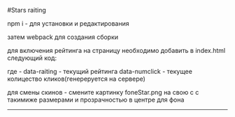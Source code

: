 ﻿#Stars raiting

npm i - для установки и редактирования

затем webpack для создания сборки

для включения рейтинга на страницу необходимо добавить в index.html следующий код: 

<div id="control_stars" data-raiting='0.6' data-numclick='3' ></div> 
   
<script type="text/javascript" src="dist/stars-raiting.js"></script> 

где - data-raiting - текущий рейтинга
      data-numclick - текущее колицество кликов(генереруется на сервере)
	  
для смены скинов - смените картинку foneStar.png на свою c с такимиже размерами  и прозрачностью в центре для фона	  

***

